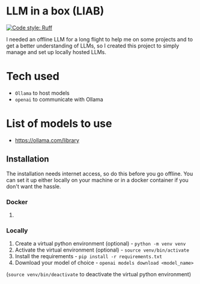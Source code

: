 # LLM in a box (LIAB)
[![Code style: Ruff](https://img.shields.io/badge/code%20style-ruff-000000.svg)](https://github.com/astral-sh/ruff)

I needed an offline LLM for a long flight to help me on some projects and to get a better understanding of LLMs, so I created this project to simply manage and set up locally hosted LLMs.

# Tech used
* `Ollama` to host models
* `openai` to communicate with Ollama

# List of models to use
* https://ollama.com/library

## Installation
The installation needs internet access, so do this before you go offline. You can set it up either locally on your machine or in a docker container if you don't want the hassle.

### Docker
1. 

### Locally 
1. Create a virtual python environment (optional) - `python -m venv venv`
2. Activate the virtual environment (optional) - `source venv/bin/activate`
3. Install the requirements - `pip install -r requirements.txt`
4. Download your model of choice - `openai models download <model_name>`

(`source venv/bin/deactivate` to deactivate the virtual python environment)

